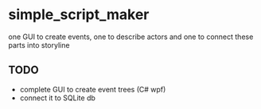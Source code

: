 # simple_script_maker
one GUI to create events, one to describe actors and one to connect these parts into storyline

## TODO
- complete GUI to create event trees (C# wpf)
- connect it to SQLite db
